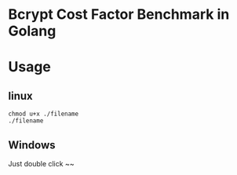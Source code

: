 # Bcrypt Cost Factor Benchmark in Golang

# Usage
## linux
```
chmod u+x ./filename
./filename
```
## Windows

Just double click ~~